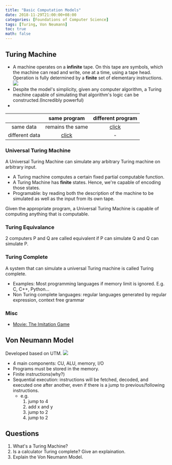 ```yaml
---
title: "Basic Computation Models"
date: 2018-11-29T21:00:00+08:00
categories: [Foundations of Computer Science]
tags: [Turing, Von Neumann]
toc: true
math: false
---
```


## Turing Machine
- A machine operates on a **infinite** tape. On this tape are symbols, which the machine can read and write, one at a time, using a tape head. Operation is fully determined by a **finite** set of elementary instructions.![](https://web.mit.edu/manoli/turing/www/turing.gif)
- Despite the model's simplicity, given any computer algorithm, a Turing machine capable of simulating that algorithm's logic can be constructed.(Incredibly powerful)
-
|   | same program | different program |
|:-:| :----------: | :---------------: |
| same data | remains the same | [click](https://lh3.google.com/u/0/d/1jyigOHhJb-49BV3us9ZPxHuG7Gnac0PF=w1920-h982-iv1) |
|different data| [click](https://lh3.google.com/u/0/d/1K3VAs5Hpg4xKEnAZ3kAgZg0IIYlhO9Qy=w1920-h982-iv1) | - |

### Universal Turing Machine

A Universal Turing Machine can simulate any arbitrary Turing machine on arbitrary input.
- A Turing machine computes a certain fixed partial computable function.
- A Turing Machine has **finite** states. Hence, we're capable of encoding those states.
- Programable: by reading both the description of the machine to be simulated as well as the input from its own tape.

Given the appropriate program, a Universal Turing Machine is capable of computing anything that is computable.

### Turing Equivalance

2 computers P and Q are called equivalent if P can simulate Q and Q can simulate P.

### Turing Complete

A system that can simulate a universal Turing machine is called Turing complete.
- Examples: Most programming languages if memory limit is ignored. E.g. C, C++, Python...
- Non Turing complete languages: regular languages generated by regular expression, context free grammar

### Misc
- [Movie: The Imitation Game](https://www.imdb.com/title/tt2084970/)

## Von Neumann Model
Developed based on UTM.
![](https://i.imgur.com/73Tb6aQ.png)

- 4 main components: CU, ALU, memory, I/O
- Programs must be stored in the memory.
- Finite instructions(why?)
- Sequential execution: instructions will be fetched, decoded, and executed one after another, even if there is a jump to previous/following instructions.
    - e.g.
        1. jump to 4
        2. add x and y
        3. jump to 2
        4. jump to 2

## Questions
1. What's a Turing Machine?
2. Is a calculator Turing complete? Give an explaination.
3. Explain the Von Neumann Model.
